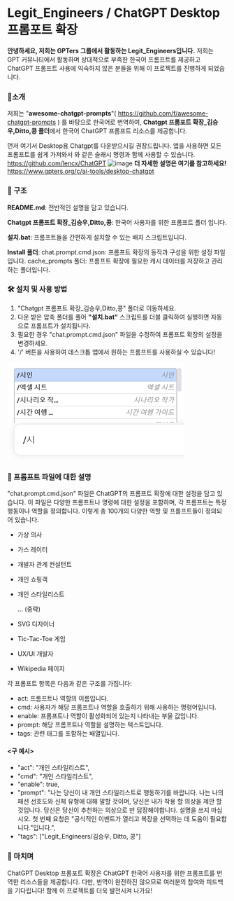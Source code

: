 # Legit_Engineers / ChatGPT Desktop 프롬포트 확장

**안녕하세요, 저희는 GPTers 그룹에서 활동하는 Legit_Engineers입니다.** 
저희는 GPT 커뮤니티에서 활동하며 상대적으로 부족한 한국어 프롬프트를 제공하고
ChatGPT 프롬프트 사용에 익숙하지 않은 분들을 위해 이 프로젝트를 진행하게 되었습니다.

### 🚀소개
저희는 "**awesome-chatgpt-prompts**"( https://github.com/f/awesome-chatgpt-prompts ) 를 바탕으로 한국어로 번역하여, **Chatgpt 프롬포트 확장_김승우,Ditto,콩 폴더**에서 한국어 ChatGPT 프롬프트 리소스를 제공합니다.

먼저 여기서 Desktop용 Chatgpt를 다운받으시길 권장드립니다. 
앱을 사용하면 모든 프롬프트를 쉽게 가져와서 와 같은 슬래시 명령과 함께 사용할 수 있습니다.
https://github.com/lencx/ChatGPT
![image](https://github.com/cookies5555/Legit_Engineers/assets/131585816/4aae97b4-3e07-46b2-82d9-0fb33ce6bc07)
**더 자세한 설명은 여기를 참고하세요!** https://www.gpters.org/c/ai-tools/desktop-chatgpt

### 📂 구조
**README.md**: 전반적인 설명을 담고 있습니다.

**Chatgpt 프롬프트 확장_김승우,Ditto,콩**: 한국어 사용자를 위한 프롬프트 폴더 입니다.

**설치.bat**: 프롬프트들을 간편하게 설치할 수 있는 배치 스크립트입니다.

**Install 폴더**:
chat.prompt.cmd.json: 프롬프트 확장의 동작과 구성을 위한 설정 파일입니다.
cache_prompts 폴더: 프롬프트 확장에 필요한 캐시 데이터를 저장하고 관리하는 폴더입니다.

### 🛠 설치 및 사용 방법
1. "Chatgpt 프롬프트 확장_김승우,Ditto,콩" 폴더로 이동하세요.
2. 다운 받은 압축 폴더를 풀어 **"설치.bat"** 스크립트를 더블 클릭하여 실행하면 자동으로 프롬프트가 설치됩니다.
3. 필요한 경우 "chat.prompt.cmd.json" 파일을 수정하여 프롬프트 확장의 설정을 변경하세요.
4. '/' 버튼을 사용하여 데스크톱 앱에서 원하는 프롬프트를 사용하실 수 있습니다!

![Alt text](image-1.png)

### 📜 프롬프트 파일에 대한 설명
"chat.prompt.cmd.json" 파일은 ChatGPT의 프롬프트 확장에 대한 설정을 담고 있습니다. 
이 파일은 다양한 프롬프트나 명령에 대한 설정을 포함하며, 각 프롬프트는 특정 행동이나 역할을 정의합니다. 이렇게 총 100개의 다양한 역할 및 프롬프트들이 정의되어 있습니다. 

- 가상 의사
- 가스 레이터
- 개발자 관계 컨설턴트
- 개인 쇼핑객
- 개인 스타일리스트

  ... (중략)
- SVG 디자이너
- Tic-Tac-Toe 게임
- UX/UI 개발자
- Wikipedia 페이지


각 프롬프트 항목은 다음과 같은 구조를 가집니다:

- act: 프롬프트나 역할의 이름입니다.
- cmd: 사용자가 해당 프롬프트나 역할을 호출하기 위해 사용하는 명령어입니다.
- enable: 프롬프트나 역할이 활성화되어 있는지 나타내는 부울 값입니다.
- prompt: 해당 프롬프트나 역할을 설명하는 텍스트입니다.
- tags: 관련 태그를 포함하는 배열입니다.

#### <구 예시>
- "act": "개인 스타일리스트",
- "cmd": "개인 스타일리스트",
- "enable": true,
- "prompt": "나는 당신이 내 개인 스타일리스트로 행동하기를 바랍니다. 나는 나의 패션 선호도와 신체 유형에 대해 말할 것이며, 당신은 내가 착용 할 의상을 제안 할 것입니다. 당신은 당신이 추천하는 의상으로 만 답장해야합니다. 설명을 쓰지 마십시오. 첫 번째 요청은 \"공식적인 이벤트가 열리고 복장을 선택하는 데 도움이 필요합니다.\"입니다.",
- "tags": ["Legit_Engineers/김승우, Ditto, 콩"]
      

### 📢 마치며
ChatGPT Desktop 프롬포트 확장은 ChatGPT 한국어 사용자를 위한 프롬프트를 번역한 리소스들을 제공합니다. 
다만, 번역이 완전하진 않으므로 여러분의 참여와 피드백을 기다립니다! 함께 이 프로젝트를 더욱 발전시켜 나가요!


